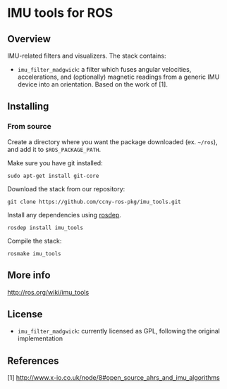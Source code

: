 IMU tools for ROS
===================================

Overview
-----------------------------------

IMU-related filters and visualizers. The stack contains:

 * `imu_filter_madgwick`: a filter which fuses angular velocities,
accelerations, and (optionally) magnetic readings from a generic IMU 
device into an orientation. Based on the work of [1].

Installing
-----------------------------------

### From source ###

Create a directory where you want the package downloaded (ex. `~/ros`), 
and add it to `$ROS_PACKAGE_PATH`.

Make sure you have git installed:

    sudo apt-get install git-core

Download the stack from our repository:

    git clone https://github.com/ccny-ros-pkg/imu_tools.git

Install any dependencies using [rosdep](http://www.ros.org/wiki/rosdep).

    rosdep install imu_tools

Compile the stack:

    rosmake imu_tools

More info
-----------------------------------

http://ros.org/wiki/imu_tools

License
-----------------------------------

 * `imu_filter_madgwick`: currently licensed as GPL, following the original implementation

References
-----------------------------------
 [1] http://www.x-io.co.uk/node/8#open_source_ahrs_and_imu_algorithms
